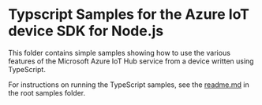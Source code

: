 # Typscript Samples for the Azure IoT device SDK for Node.js

This folder contains simple samples showing how to use the various features of the Microsoft Azure IoT Hub service from a device written using TypeScript.

For instructions on running the TypeScript samples, see the [readme.md](../samples) in the root samples folder.